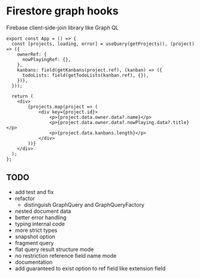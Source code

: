 # Firestore graph hooks

Firebase client-side-join library like Graph QL

```tsx
export const App = () => {
  const [projects, loading, error] = useQuery(getProjects(), (project) => ({
    ownerRef: {
      nowPlayingRef: {},
    },
    kanbans: field(getKanbans(project.ref), (kanban) => ({
      todoLists: field(getTodoLists(kanban.ref), {}),
    })),
  }));

  return (
    <div>
        {projects.map(project => (
            <div key={project.id}>
                <p>{project.data.owner.data?.name}</p>
                <p>{project.data.owner.data?.nowPlaying.data?.title}</p>
                <p>{project.data.kanbans.length}</p>
            </div>
        ))}
    </div>
  );
};
```

## TODO

- add test and fix
- refactor
  - distinguish GraphQuery and GraphQueryFactory
- nested document data
- better error handling
- typing internal code
- more strict types
- snapshot option
- fragment query
- flat query result structure mode
- no restriction reference field name mode
- documentation
- add guaranteed to exist option to ref field like extension field
